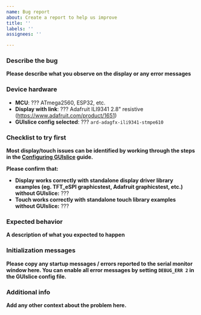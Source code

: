```yaml
---
name: Bug report
about: Create a report to help us improve
title: ''
labels: ''
assignees: ''

---
```


### Describe the bug
**Please describe what you observe on the display or any error messages**

### Device hardware
- **MCU**: ??? ATmega2560, ESP32, etc.
- **Display with link**: ??? Adafruit ILI9341 2.8" resistive (https://www.adafruit.com/product/1651)
- **GUIslice config selected**: ??? `ard-adagfx-ili9341-stmpe610`

### Checklist to try first
**Most display/touch issues can be identified by working through the steps in the [Configuring GUIslice](https://github.com/ImpulseAdventure/GUIslice/wiki/Configuring-GUIslice) guide.**

**Please confirm that:**
- **Display works correctly with standalone display driver library examples (eg. TFT_eSPI graphicstest, Adafruit graphicstest, etc.) without GUIslice:** ???
- **Touch works correctly with standalone touch library examples without GUIslice:** ???

### Expected behavior
**A description of what you expected to happen**

### Initialization messages
**Please copy any startup messages / errors reported to the serial monitor window here. You can enable all error messages by setting `DEBUG_ERR 2` in the GUIslice config file.**

### Additional info
**Add any other context about the problem here.**
